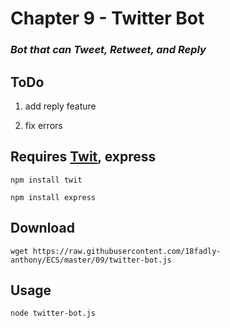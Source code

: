 # Chapter 9 - Twitter Bot

### *Bot that can Tweet, Retweet, and Reply*

## ToDo

1. add reply feature

2. fix errors

## Requires [Twit](https://github.com/ttezel/twit), express

```
npm install twit

npm install express
```

## Download

```
wget https://raw.githubusercontent.com/18fadly-anthony/ECS/master/09/twitter-bot.js
```

## Usage

```
node twitter-bot.js
```
